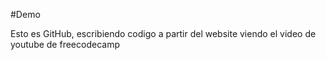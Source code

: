 #Demo

Esto es GitHub, escribiendo codigo a partir del website viendo el video de youtube de freecodecamp
